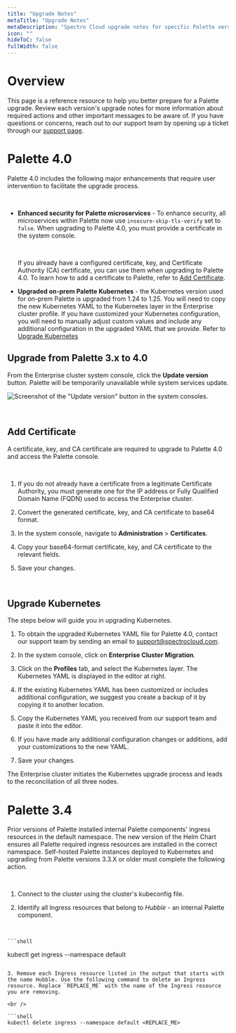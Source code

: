 ```yaml
---
title: "Upgrade Notes"
metaTitle: "Upgrade Notes"
metaDescription: "Spectro Cloud upgrade notes for specific Palette versions."
icon: ""
hideToC: false
fullWidth: false
---
```



# Overview


This page is a reference resource to help you better prepare for a Palette upgrade. Review each version's upgrade notes for more information about required actions and other important messages to be aware of. If you have questions or concerns, reach out to our support team by opening up a ticket through our [support page](http://support.spectrocloud.io/).

# Palette 4.0

Palette 4.0 includes the following major enhancements that require user intervention to facilitate the upgrade process. 

<br />

- **Enhanced security for Palette microservices** - To enhance security, all microservices within Palette now use `insecure-skip-tls-verify` set to `false`. When upgrading to Palette 4.0, you must provide a certificate in the system console. 

  <br />

  If you already have a configured certificate, key, and Certificate Authority (CA) certificate, you can use them when upgrading to Palette 4.0. To learn how to add a certificate to Palette, refer to [Add Certificate](/enterprise-version/upgrade#addcertificate).


- **Upgraded on-prem Palette Kubernetes** - the Kubernetes version used for on-prem Palette is upgraded from 1.24 to 1.25. You will need to copy the new Kubernetes YAML to the Kubernetes layer in the Enterprise cluster profile. If you have customized your Kubernetes configuration, you will need to manually adjust custom values and include any additional configuration in the upgraded YAML that we provide. Refer to [Upgrade Kubernetes](/enterprise-version/upgrade#upgradekubernetes.)

## Upgrade from Palette 3.x to 4.0

From the Enterprise cluster system console, click the **Update version** button. Palette will be temporarily unavailable while system services update.

![Screenshot of the "Update version" button in the system consoles.](/enterprise-version_sys-console-update-palette-version.png)

<br />

## Add Certificate

A certificate, key, and CA certificate are required to upgrade to Palette 4.0 and access the Palette console.

<br />

1.  If you do not already have a certificate from a legitimate Certificate Authority, you must generate one for the IP address or Fully Qualified Domain Name (FQDN) used to access the Enterprise cluster.


2. Convert the generated certificate, key, and CA certificate to base64 format.


3. In the system console, navigate to **Administration** > **Certificates**.


4. Copy your base64-format certificate, key, and CA certificate to the relevant fields.


5. Save your changes.

<br />

## Upgrade Kubernetes

The steps below will guide you in upgrading Kubernetes.

1. To obtain the upgraded Kubernetes YAML file for Palette 4.0, contact our support team by sending an email to support@spectrocloud.com.


2. In the system console, click on **Enterprise Cluster Migration**.


3. Click on the **Profiles** tab, and select the Kubernetes layer. The Kubernetes YAML is displayed in the editor at right.


4. If the existing Kubernetes YAML has been customized or includes additional configuration, we suggest you create a backup of it by copying it to another location. 


5. Copy the Kubernetes YAML you received from our support team and paste it into the editor.


6. If you have made any additional configuration changes or additions, add your customizations to the new YAML.


7. Save your changes.

The Enterprise cluster initiates the Kubernetes upgrade process and leads to the reconciliation of all three nodes.


# Palette 3.4

Prior versions of Palette installed internal Palette components' ingress resources in the default namespace. The new version of the Helm Chart ensures all Palette required ingress resources are installed in the correct namespace. Self-hosted Palette instances deployed to Kubernetes and upgrading from Palette versions 3.3.X or older must complete the following action.

<br />

1. Connect to the cluster using the cluster's kubeconfig file.



2. Identify all Ingress resources that belong to *Hubble* - an internal Palette component.

  <br />

 	```shell
  kubectl get ingress --namespace default
  ```

3. Remove each Ingress resource listed in the output that starts with the name Hubble. Use the following command to delete an Ingress resource. Replace `REPLACE_ME` with the name of the Ingress resource you are removing.

  <br />

  ```shell
  kubectl delete ingress --namespace default <REPLACE_ME>
  ```


<br />